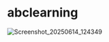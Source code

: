 # abclearning
![Screenshot_20250614_124349](https://github.com/user-attachments/assets/85610018-160a-4219-ab79-60a752a4fc07)

